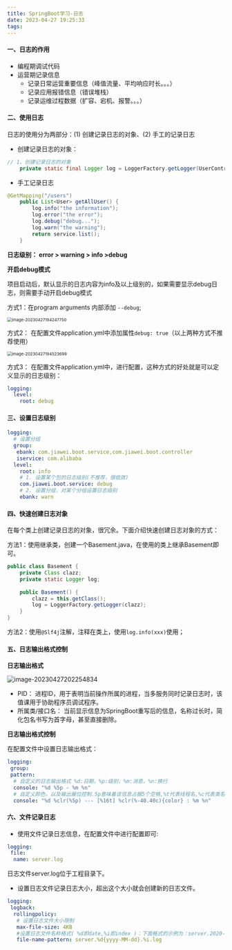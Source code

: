 ```yaml
---
title: SpringBoot学习-日志
date: 2023-04-27 19:25:33
tags:
---
```


#### 一、日志的作用

* 编程期调试代码
* 运营期记录信息
  * 记录日常运营重要信息（峰值流量、平均响应时长。。。）
  * 记录应用报错信息（错误堆栈）
  * 记录运维过程数据（扩容、宕机、报警。。。）

#### 二、使用日志

日志的使用分为两部分：(1) 创建记录日志的对象、(2) 手工的记录日志

* 创建记录日志的对象：

```java
// 1、创建记录日志的对象
    private static final Logger log = LoggerFactory.getLogger(UserController.class);
```

* 手工记录日志

```java
@GetMapping("/users")
    public List<User> getAllUser() {
        log.info("the information");
        log.error("the error");
        log.debug("debug...");
        log.warn("the warning");
        return service.list();
    }
```

**日志级别： error > warning > info >debug**

**开启debug模式**

项目启动后，默认显示的日志内容为info及以上级别的，如果需要显示debug日志，则需要手动开启debug模式

方式1：在program arguments 内部添加 `--debug`;

<img src="https://jiawei-blog-pictures.oss-cn-beijing.aliyuncs.com/blog_pictures/image-20230427194247750.png" alt="image-20230427194247750" style="zoom:67%;" />

方式2： 在配置文件application.yml中添加属性`debug: true`（以上两种方式不推荐使用）

<img src="https://jiawei-blog-pictures.oss-cn-beijing.aliyuncs.com/blog_pictures/image-20230427194523699.png" alt="image-20230427194523699" style="zoom:67%;" />

方式3： 在配置文件application.yml中，进行配置，这种方式的好处就是可以定义显示的日志级别：

```yaml
logging:
  level:
    root: debug
```

#### 三、设置日志级别

```yaml
logging:
  # 设置分组
  group:
   ebank: com.jiawei.boot.service,com.jiawei.boot.controller
   iservice: com.alibaba
  level:
    root: info
    # 1. 设置某个包的日志级别(不推荐，很低效)
    com.jiawei.boot.service: debug
    # 2. 设置分组，对某个分组设置日志级别
    ebank: warn
```

#### 四、快速创建日志对象

在每个类上创建记录日志的对象，很冗余。下面介绍快速创建日志对象的方式：

方法1：使用继承类，创建一个Basement.java，在使用的类上继承Basement即可。

```java
public class Basement {
    private Class clazz;
    private static Logger log;
    
    public Basement() {
        clazz = this.getClass();
        log = LoggerFactory.getLogger(clazz);
    }
}
```

方法2：使用`@Slf4j`注解，注释在类上，使用`log.info(xxx)`使用；

#### 五、日志输出格式控制

**日志输出格式**

![image-20230427202254834](https://jiawei-blog-pictures.oss-cn-beijing.aliyuncs.com/blog_pictures/image-20230427202254834.png)

* PID： 进程ID，用于表明当前操作所属的进程，当多服务同时记录日志时，该值课用于协助程序员调试程序。
* 所属类/接口名： 当前显示信息为SpringBoot重写后的信息，名称过长时，简化包名书写为首字母，甚至直接删除。

**日志输出格式控制**

在配置文件中设置日志输出格式：

```yaml
logging:
 group:
 pattern:
  # 自定义的日志输出格式 %d:日期，%p:级别，%m:消息，%n:换行
  console: "%d %5p - %m %n"
  # 自定义颜色，以及输出展位控制.5p意味着该信息占据5个空格,%t代表线程名,%c代表类名,-40.40c意味着左对齐40个字符的位置
  console: "%d %clr(%5p) --- [%16t] %clr(%-40.40c){color} : %m %n"
```

#### 六、文件记录日志

* 使用文件记录日志信息，在配置文件中进行配置即可:

```yaml
logging:
 file:
  name: server.log
```

日志文件server.log位于工程目录下。

* 设置日志文件记录日志大小，超出这个大小就会创建新的日志文件。

```yaml
logging:
 logback:
  rollingpolicy:
   # 设置日志文件大小限制
   max-file-size: 4KB
   #设置日志文件名称格式( %d即date,%i即index )：下面格式的示例为：server.2020-01-01.0.log 
   file-name-pattern: server.%d{yyyy-MM-dd}.%i.log
```






